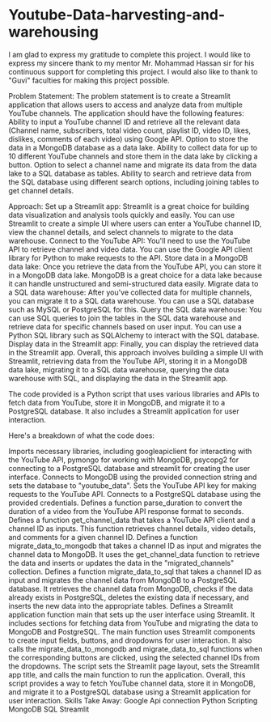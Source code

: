 # Youtube-Data-harvesting-and-warehousing
I am glad to express my gratitude to complete this project. I would like to express my sincere thank to my mentor Mr. Mohammad Hassan sir for his continuous support for completing this project. I would also like to thank to "Guvi" faculties for making this project possible.

Problem Statement: The problem statement is to create a Streamlit application that allows users to access and analyze data from multiple YouTube channels. The application should have the following features: Ability to input a YouTube channel ID and retrieve all the relevant data (Channel name, subscribers, total video count, playlist ID, video ID, likes, dislikes, comments of each video) using Google API. Option to store the data in a MongoDB database as a data lake. Ability to collect data for up to 10 different YouTube channels and store them in the data lake by clicking a button. Option to select a channel name and migrate its data from the data lake to a SQL database as tables. Ability to search and retrieve data from the SQL database using different search options, including joining tables to get channel details.

Approach: Set up a Streamlit app: Streamlit is a great choice for building data visualization and analysis tools quickly and easily. You can use Streamlit to create a simple UI where users can enter a YouTube channel ID, view the channel details, and select channels to migrate to the data warehouse. Connect to the YouTube API: You'll need to use the YouTube API to retrieve channel and video data. You can use the Google API client library for Python to make requests to the API. Store data in a MongoDB data lake: Once you retrieve the data from the YouTube API, you can store it in a MongoDB data lake. MongoDB is a great choice for a data lake because it can handle unstructured and semi-structured data easily. Migrate data to a SQL data warehouse: After you've collected data for multiple channels, you can migrate it to a SQL data warehouse. You can use a SQL database such as MySQL or PostgreSQL for this. Query the SQL data warehouse: You can use SQL queries to join the tables in the SQL data warehouse and retrieve data for specific channels based on user input. You can use a Python SQL library such as SQLAlchemy to interact with the SQL database. Display data in the Streamlit app: Finally, you can display the retrieved data in the Streamlit app. Overall, this approach involves building a simple UI with Streamlit, retrieving data from the YouTube API, storing it in a MongoDB data lake, migrating it to a SQL data warehouse, querying the data warehouse with SQL, and displaying the data in the Streamlit app.

The code provided is a Python script that uses various libraries and APIs to fetch data from YouTube, store it in MongoDB, and migrate it to a PostgreSQL database. It also includes a Streamlit application for user interaction.

Here's a breakdown of what the code does:

Imports necessary libraries, including googleapiclient for interacting with the YouTube API, pymongo for working with MongoDB, psycopg2 for connecting to a PostgreSQL database and streamlit for creating the user interface.
Connects to MongoDB using the provided connection string and sets the database to "youtube_data".
Sets the YouTube API key for making requests to the YouTube API.
Connects to a PostgreSQL database using the provided credentials.
Defines a function parse_duration to convert the duration of a video from the YouTube API response format to seconds.
Defines a function get_channel_data that takes a YouTube API client and a channel ID as inputs. This function retrieves channel details, video details, and comments for a given channel ID.
Defines a function migrate_data_to_mongodb that takes a channel ID as input and migrates the channel data to MongoDB. It uses the get_channel_data function to retrieve the data and inserts or updates the data in the "migrated_channels" collection.
Defines a function migrate_data_to_sql that takes a channel ID as input and migrates the channel data from MongoDB to a PostgreSQL database. It retrieves the channel data from MongoDB, checks if the data already exists in PostgreSQL, deletes the existing data if necessary, and inserts the new data into the appropriate tables.
Defines a Streamlit application function main that sets up the user interface using Streamlit. It includes sections for fetching data from YouTube and migrating the data to MongoDB and PostgreSQL.
The main function uses Streamlit components to create input fields, buttons, and dropdowns for user interaction. It also calls the migrate_data_to_mongodb and migrate_data_to_sql functions when the corresponding buttons are clicked, using the selected channel IDs from the dropdowns.
The script sets the Streamlit page layout, sets the Streamlit app title, and calls the main function to run the application.
Overall, this script provides a way to fetch YouTube channel data, store it in MongoDB, and migrate it to a PostgreSQL database using a Streamlit application for user interaction.
Skills Take Away:
Google Api connection
Python Scripting
MongoDB
SQL
Streamlit
